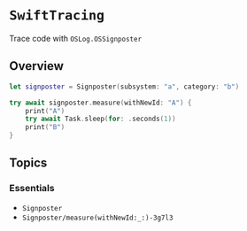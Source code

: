 # ``SwiftTracing``

Trace code with `OSLog.OSSignposter`

## Overview

```swift
let signposter = Signposter(subsystem: "a", category: "b")

try await signposter.measure(withNewId: "A") {
    print("A")
    try await Task.sleep(for: .seconds(1))
    print("B")
}
```

## Topics

### Essentials

- ``Signposter``
- ``Signposter/measure(withNewId:_:)-3g7l3``
